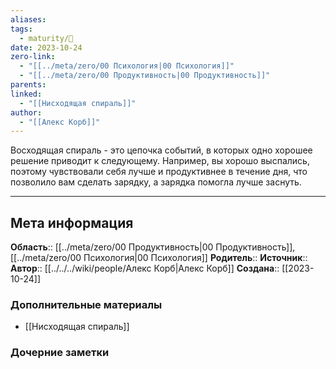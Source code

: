 ```yaml
---
aliases: 
tags:
  - maturity/🌱
date: 2023-10-24
zero-link:
  - "[[../meta/zero/00 Психология|00 Психология]]"
  - "[[../meta/zero/00 Продуктивность|00 Продуктивность]]"
parents: 
linked:
  - "[[Нисходящая спираль]]"
author:
  - "[[Алекс Корб]]"
---
```

Восходящая спираль - это цепочка событий, в которых одно хорошее решение приводит к следующему. Например, вы хорошо выспались, поэтому чувствовали себя лучше и продуктивнее в течение дня, что позволило вам сделать зарядку, а зарядка помогла лучше заснуть.
***
## Мета информация
**Область**:: [[../meta/zero/00 Продуктивность|00 Продуктивность]], [[../meta/zero/00 Психология|00 Психология]]
**Родитель**:: 
**Источник**:: 
**Автор**:: [[../../../wiki/people/Алекс Корб|Алекс Корб]]
**Создана**:: [[2023-10-24]]
### Дополнительные материалы
- [[Нисходящая спираль]]
### Дочерние заметки
<!-- QueryToSerialize: LIST FROM [[]] WHERE contains(Родитель, this.file.link) or contains(parents, this.file.link) -->
